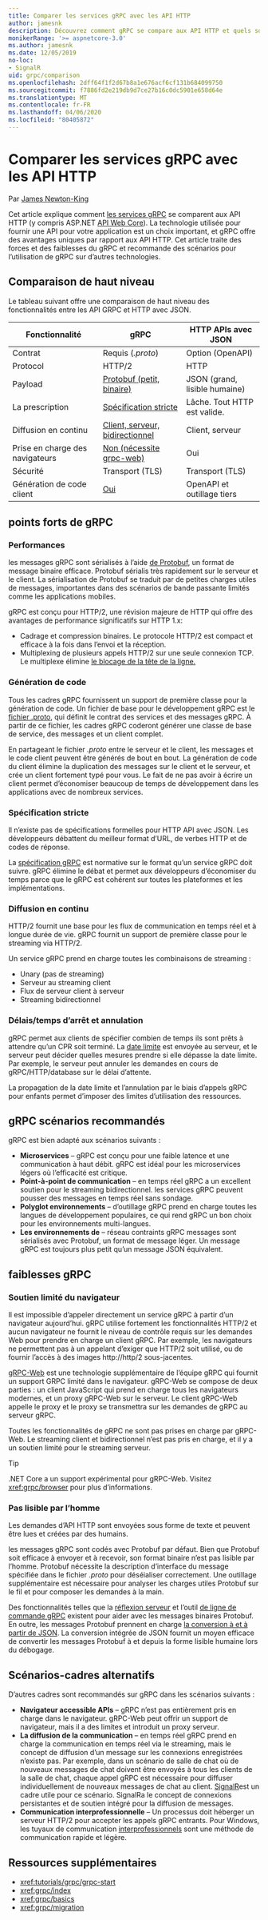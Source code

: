 ```yaml
---
title: Comparer les services gRPC avec les API HTTP
author: jamesnk
description: Découvrez comment gRPC se compare aux API HTTP et quels sont les scénarios qu’il recommande.
monikerRange: '>= aspnetcore-3.0'
ms.author: jamesnk
ms.date: 12/05/2019
no-loc:
- SignalR
uid: grpc/comparison
ms.openlocfilehash: 2dff64f1f2d67b8a1e676acf6cf131b684099750
ms.sourcegitcommit: f7886fd2e219db9d7ce27b16c0dc5901e658d64e
ms.translationtype: MT
ms.contentlocale: fr-FR
ms.lasthandoff: 04/06/2020
ms.locfileid: "80405872"
---
```

# <a name="compare-grpc-services-with-http-apis"></a>Comparer les services gRPC avec les API HTTP

Par [James Newton-King](https://twitter.com/jamesnk)

Cet article explique comment [les services gRPC](https://grpc.io/docs/guides/) se comparent aux API HTTP (y compris ASP.NET [API Web Core](xref:web-api/index)). La technologie utilisée pour fournir une API pour votre application est un choix important, et gRPC offre des avantages uniques par rapport aux API HTTP. Cet article traite des forces et des faiblesses du gRPC et recommande des scénarios pour l’utilisation de gRPC sur d’autres technologies.

## <a name="high-level-comparison"></a>Comparaison de haut niveau

Le tableau suivant offre une comparaison de haut niveau des fonctionnalités entre les API GRPC et HTTP avec JSON.

| Fonctionnalité          | gRPC                                               | HTTP APIs avec JSON           |
| ---------------- | -------------------------------------------------- | ----------------------------- |
| Contrat         | Requis (*.proto*)                                | Option (OpenAPI)            |
| Protocol         | HTTP/2                                             | HTTP                          |
| Payload          | [Protobuf (petit, binaire)](#performance)           | JSON (grand, lisible humaine)  |
| La prescription | [Spécification stricte](#strict-specification)      | Lâche. Tout HTTP est valide.     |
| Diffusion en continu        | [Client, serveur, bidirectionnel](#streaming)       | Client, serveur                |
| Prise en charge des navigateurs  | [Non (nécessite grpc-web)](#limited-browser-support) | Oui                           |
| Sécurité         | Transport (TLS)                                    | Transport (TLS)               |
| Génération de code client | [Oui](#code-generation)                      | OpenAPI et outillage tiers |

## <a name="grpc-strengths"></a>points forts de gRPC

### <a name="performance"></a>Performances

les messages gRPC sont sérialisés à l’aide [de Protobuf](https://developers.google.com/protocol-buffers/docs/overview), un format de message binaire efficace. Protobuf sérialis très rapidement sur le serveur et le client. La sérialisation de Protobuf se traduit par de petites charges utiles de messages, importantes dans des scénarios de bande passante limités comme les applications mobiles.

gRPC est conçu pour HTTP/2, une révision majeure de HTTP qui offre des avantages de performance significatifs sur HTTP 1.x:

* Cadrage et compression binaires. Le protocole HTTP/2 est compact et efficace à la fois dans l’envoi et la réception.
* Multiplexing de plusieurs appels HTTP/2 sur une seule connexion TCP. Le multiplexe élimine [le blocage de la tête de la ligne.](https://en.wikipedia.org/wiki/Head-of-line_blocking)

### <a name="code-generation"></a>Génération de code

Tous les cadres gRPC fournissent un support de première classe pour la génération de code. Un fichier de base pour le développement gRPC est le [fichier .proto](https://developers.google.com/protocol-buffers/docs/proto3), qui définit le contrat des services et des messages gRPC. À partir de ce fichier, les cadres gRPC coderont générer une classe de base de service, des messages et un client complet.

En partageant le fichier *.proto* entre le serveur et le client, les messages et le code client peuvent être générés de bout en bout. La génération de code du client élimine la duplication des messages sur le client et le serveur, et crée un client fortement typé pour vous. Le fait de ne pas avoir à écrire un client permet d’économiser beaucoup de temps de développement dans les applications avec de nombreux services.

### <a name="strict-specification"></a>Spécification stricte

Il n’existe pas de spécifications formelles pour HTTP API avec JSON. Les développeurs débattent du meilleur format d’URL, de verbes HTTP et de codes de réponse.

La [spécification gRPC](https://github.com/grpc/grpc/blob/master/doc/PROTOCOL-HTTP2.md) est normative sur le format qu’un service gRPC doit suivre. gRPC élimine le débat et permet aux développeurs d’économiser du temps parce que le gRPC est cohérent sur toutes les plateformes et les implémentations.

### <a name="streaming"></a>Diffusion en continu

HTTP/2 fournit une base pour les flux de communication en temps réel et à longue durée de vie. gRPC fournit un support de première classe pour le streaming via HTTP/2.

Un service gRPC prend en charge toutes les combinaisons de streaming :

* Unary (pas de streaming)
* Serveur au streaming client
* Flux de serveur client à serveur
* Streaming bidirectionnel

### <a name="deadlinetimeouts-and-cancellation"></a>Délais/temps d’arrêt et annulation

gRPC permet aux clients de spécifier combien de temps ils sont prêts à attendre qu’un CPR soit terminé. La [date limite](https://grpc.io/blog/deadlines) est envoyée au serveur, et le serveur peut décider quelles mesures prendre si elle dépasse la date limite. Par exemple, le serveur peut annuler les demandes en cours de gRPC/HTTP/database sur le délai d’attente.

La propagation de la date limite et l’annulation par le biais d’appels gRPC pour enfants permet d’imposer des limites d’utilisation des ressources.

## <a name="grpc-recommended-scenarios"></a>gRPC scénarios recommandés

gRPC est bien adapté aux scénarios suivants :

* **Microservices** &ndash; gRPC est conçu pour une faible latence et une communication à haut débit. gRPC est idéal pour les microservices légers où l’efficacité est critique.
* **Point-à-point de communication** &ndash; en temps réel gRPC a un excellent soutien pour le streaming bidirectionnel. les services gRPC peuvent pousser des messages en temps réel sans sondage.
* **Polyglot environnements** &ndash; d’outillage gRPC prend en charge toutes les langues de développement populaires, ce qui rend gRPC un bon choix pour les environnements multi-langues.
* **Les environnements de** &ndash; réseau contraints gRPC messages sont sérialisés avec Protobuf, un format de message léger. Un message gRPC est toujours plus petit qu’un message JSON équivalent.

## <a name="grpc-weaknesses"></a>faiblesses gRPC

### <a name="limited-browser-support"></a>Soutien limité du navigateur

Il est impossible d’appeler directement un service gRPC à partir d’un navigateur aujourd’hui. gRPC utilise fortement les fonctionnalités HTTP/2 et aucun navigateur ne fournit le niveau de contrôle requis sur les demandes Web pour prendre en charge un client gRPC. Par exemple, les navigateurs ne permettent pas à un appelant d’exiger que HTTP/2 soit utilisé, ou de fournir l’accès à des images http://http/2 sous-jacentes.

[gRPC-Web](https://grpc.io/docs/tutorials/basic/web.html) est une technologie supplémentaire de l’équipe gRPC qui fournit un support GRPC limité dans le navigateur. gRPC-Web se compose de deux parties : un client JavaScript qui prend en charge tous les navigateurs modernes, et un proxy gRPC-Web sur le serveur. Le client gRPC-Web appelle le proxy et le proxy se transmettra sur les demandes de gRPC au serveur gRPC.

Toutes les fonctionnalités de gRPC ne sont pas prises en charge par gRPC-Web. Le streaming client et bidirectionnel n’est pas pris en charge, et il y a un soutien limité pour le streaming serveur.

> [!TIP]
> .NET Core a un support expérimental pour gRPC-Web. Visitez <xref:grpc/browser> pour plus d’informations.

### <a name="not-human-readable"></a>Pas lisible par l’homme

Les demandes d’API HTTP sont envoyées sous forme de texte et peuvent être lues et créées par des humains.

les messages gRPC sont codés avec Protobuf par défaut. Bien que Protobuf soit efficace à envoyer et à recevoir, son format binaire n’est pas lisible par l’homme. Protobuf nécessite la description d’interface du message spécifiée dans le fichier *.proto* pour déséialiser correctement. Une outillage supplémentaire est nécessaire pour analyser les charges utiles Protobuf sur le fil et pour composer les demandes à la main.

Des fonctionnalités telles que la [réflexion serveur](https://github.com/grpc/grpc/blob/master/doc/server-reflection.md) et l’outil [de ligne de commande gRPC](https://github.com/grpc/grpc/blob/master/doc/command_line_tool.md) existent pour aider avec les messages binaires Protobuf. En outre, les messages Protobuf prennent en charge [la conversion à et à partir de JSON](https://developers.google.com/protocol-buffers/docs/proto3#json). La conversion intégrée de JSON fournit un moyen efficace de convertir les messages Protobuf à et depuis la forme lisible humaine lors du débogage.

## <a name="alternative-framework-scenarios"></a>Scénarios-cadres alternatifs

D’autres cadres sont recommandés sur gRPC dans les scénarios suivants :

* **Navigateur accessible APIs** &ndash; gRPC n’est pas entièrement pris en charge dans le navigateur. gRPC-Web peut offrir un support de navigateur, mais il a des limites et introduit un proxy serveur.
* **La diffusion de la communication** &ndash; en temps réel gRPC prend en charge la communication en temps réel via le streaming, mais le concept de diffusion d’un message sur les connexions enregistrées n’existe pas. Par exemple, dans un scénario de salle de chat où de nouveaux messages de chat doivent être envoyés à tous les clients de la salle de chat, chaque appel gRPC est nécessaire pour diffuser individuellement de nouveaux messages de chat au client. [SignalR](xref:signalr/introduction)est un cadre utile pour ce scénario. SignalRa le concept de connexions persistantes et de soutien intégré pour la diffusion de messages.
* **Communication interprofessionnelle** &ndash; Un processus doit héberger un serveur HTTP/2 pour accepter les appels gRPC entrants. Pour Windows, les tuyaux de communication [interprofessionnels](/dotnet/standard/io/pipe-operations) sont une méthode de communication rapide et légère.

## <a name="additional-resources"></a>Ressources supplémentaires

* <xref:tutorials/grpc/grpc-start>
* <xref:grpc/index>
* <xref:grpc/basics>
* <xref:grpc/migration>
